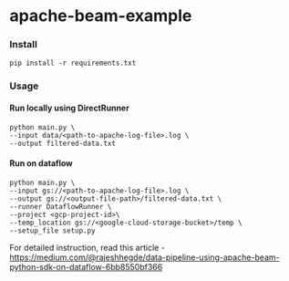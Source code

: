 # apache-beam-example
### Install
```
pip install -r requirements.txt
```

### Usage
#### Run locally using DirectRunner
```
python main.py \
--input data/<path-to-apache-log-file>.log \
--output filtered-data.txt
```

#### Run on dataflow
```
python main.py \
--input gs://<path-to-apache-log-file>.log \
--output gs://<output-file-path>/filtered-data.txt \
--runner DataflowRunner \
--project <gcp-project-id>\
--temp_location gs://<google-cloud-storage-bucket>/temp \
--setup_file setup.py
```

For detailed instruction, read this article - https://medium.com/@rajeshhegde/data-pipeline-using-apache-beam-python-sdk-on-dataflow-6bb8550bf366
